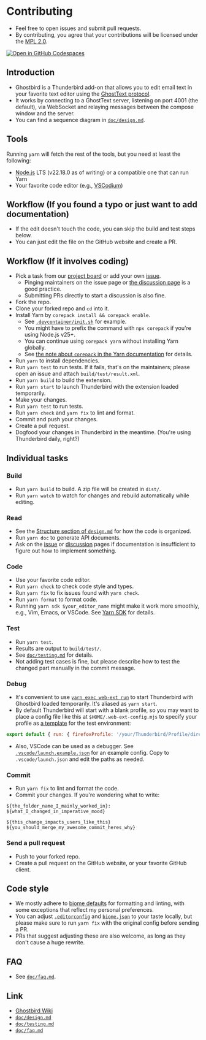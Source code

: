 # Contributing

* Feel free to open issues and submit pull requests.
* By contributing, you agree that your contributions will be licensed under the [MPL 2.0](https://www.mozilla.org/MPL/2.0/).

[![Open in GitHub Codespaces](https://github.com/codespaces/badge.svg)](https://codespaces.new/exteditor/ghostbird?quickstart=1)

## Introduction

* Ghostbird is a Thunderbird add-on that allows you to edit email text in your favorite text editor using the [GhostText protocol][protocol].
* It works by connecting to a GhostText server, listening on port 4001 (the default), via WebSocket and relaying messages between the compose window and the server.
* You can find a sequence diagram in [`doc/design.md`](./doc/design.md#sequence-diagram).

## Tools

Running `yarn` will fetch the rest of the tools, but you need at least the following:

- [Node.js](https://nodejs.org/download/) LTS (v22.18.0 as of writing) or a compatible one that can run Yarn
- Your favorite code editor (e.g., [VSCodium](https://vscodium.com/))

## Workflow (If you found a typo or just want to add documentation)

* If the edit doesn't touch the code, you can skip the build and test steps below.
* You can just edit the file on the GitHub website and create a PR.

## Workflow (If it involves coding)

* Pick a task from our [project board][proj] or add your own [issue][issue].
  * Pinging maintainers on the issue page or [the discussion page][discussion] is a good practice.
  * Submitting PRs directly to start a discussion is also fine.
* Fork the repo.
* Clone your forked repo and `cd` into it.
* Install Yarn by `corepack install && corepack enable`.
  * See [`.devcontainer/init.sh`](./.devcontainer/init.sh) for example.
  * You might have to prefix the command with `npx corepack` if you're using Node.js v25+.
  * You can continue using `corepack yarn` without installing Yarn globally.
  * See [the note about `corepack` in the Yarn documentation](https://yarnpkg.com/corepack) for details.
* Run `yarn` to install dependencies.
* Run `yarn test` to run tests. If it fails, that's on the maintainers; please open an issue and attach `build/test/result.xml`.
* Run `yarn build` to build the extension.
* Run `yarn start` to launch Thunderbird with the extension loaded temporarily.
* Make your changes.
* Run `yarn test` to run tests.
* Run `yarn check` and `yarn fix` to lint and format.
* Commit and push your changes.
* Create a pull request.
* Dogfood your changes in Thunderbird in the meantime. (You're using Thunderbird daily, right?)

## Individual tasks

### Build

* Run `yarn build` to build. A zip file will be created in `dist/`.
* Run `yarn watch` to watch for changes and rebuild automatically while editing.

### Read

* See the [Structure section of `design.md`](./doc/design.md#structure) for how the code is organized.
* Run `yarn doc` to generate API documents.
* Ask on the [issue][issue] or [discussion][discussion] pages if documentation is insufficient to figure out how to implement something.

### Code

* Use your favorite code editor.
* Run `yarn check` to check code style and types.
* Run `yarn fix` to fix issues found with `yarn check`.
* Run `yarn format` to format code.
* Running `yarn sdk $your_editor_name` might make it work more smoothly, e.g., Vim, Emacs, or VSCode. See [Yarn SDK](https://yarnpkg.com/getting-started/editor-sdks) for details.

### Test

* Run `yarn test`.
* Results are output to `build/test/`.
* See [`doc/testing.md`](./doc/testing.md) for details.
* Not adding test cases is fine, but please describe how to test the changed part manually in the commit message.

### Debug

* It's convenient to use [`yarn exec web-ext run`](https://extensionworkshop.com/documentation/develop/getting-started-with-web-ext/) to start Thunderbird with Ghostbird loaded temporarily. It's aliased as `yarn start`.
* By default Thunderbird will start with a blank profile, so you may want to place a config file like this at `$HOME/.web-ext-config.mjs` to specify your profile as [a template](https://extensionworkshop.com/documentation/develop/getting-started-with-web-ext/#use-a-custom-profile) for the test environment:

```js
export default { run: { firefoxProfile: '/your/Thunderbird/Profile/directory.default' } }
```

* Also, VSCode can be used as a debugger. See [`.vscode/launch.example.json`](./.vscode/launch.example.json) for an example config. Copy to `.vscode/launch.json` and edit the paths as needed.

### Commit

* Run `yarn fix` to lint and format the code.
* Commit your changes. If you're wondering what to write:

```
${the_folder_name_I_mainly_worked_in}: ${what_I_changed_in_imperative_mood}

${this_change_impacts_users_like_this}
${you_should_merge_my_awesome_commit_heres_why}
```

### Send a pull request

* Push to your forked repo.
* Create a pull request on the GitHub website, or your favorite GitHub client.

## Code style

* We mostly adhere to [biome defaults](https://biomejs.dev/linter/rules/use-naming-convention/) for formatting and linting, with some exceptions that reflect my personal preferences.
* You can adjust [`.editorconfig`](./.editorconfig) and [`biome.json`](./biome.json) to your taste locally, but please make sure to run `yarn fix` with the original config before sending a PR.
* PRs that suggest adjusting these are also welcome, as long as they don't cause a huge rewrite.

## FAQ

* See [`doc/faq.md`](./doc/faq.md).

## Link

* [Ghostbird Wiki][wiki]
* [`doc/design.md`](./doc/design.md)
* [`doc/testing.md`](./doc/testing.md)
* [`doc/faq.md`](./doc/faq.md)

[protocol]: https://github.com/fregante/GhostText/blob/refs/heads/main/PROTOCOL.md
[wiki]: https://github.com/exteditor/ghostbird/wiki
[issue]: https://github.com/exteditor/ghostbird/issues
[discussion]: https://github.com/exteditor/ghostbird/discussions
[proj]: https://github.com/exteditor/ghostbird/projects
